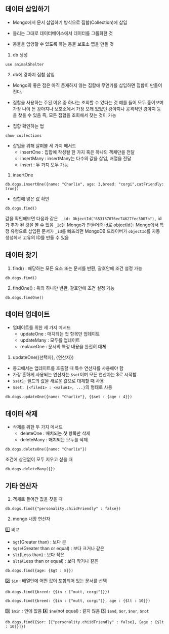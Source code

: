 ## 데이터 삽입하기

- Mongo에서 문서 삽입하기 방식으로 집합(Collection)에 삽입
- 들리는 그대로 데이터베이스에서 데이터를 그룹화한 것

- 동물을 입양할 수 있도록 하는 동물 보호소 앱을 만들 것

1. db 생성

```
use animalShelter
```

2. db에 강아지 집합 삽입

- Mongo의 좋은 점은 아직 존재하지 않는 집합에 무언가를 삽입하면 집합이 만들어진다.
- 집합을 사용하는 주된 이유 중 하나는 조회할 수 있다는 것 예를 들어 모두 훑어보며 가장 나이 든 강아지나 보호소에서 가장 오래 있었던 강아지나 공격적인 강아지 등을 찾을 수 있음 즉, 모든 집합을 조회해서 찾는 것이 가능

- 집합 확인하는 법

```
show collections
```

- 삽입을 위해 살펴볼 세 가지 메서드
  - insertOne : 집합에 작성될 한 가지 혹은 하나의 객체만을 전달
  - insertMany : insertMany는 다수의 값을 삽입, 배열을 전달
  - insert : 두 가지 모두 가능

1. insertOne

```
db.dogs.insertOne({name: "Charlie", age: 3,breed: "corgi",catFriendly: true})
```

- 집합에 넣은 값 확인

```
db.dogs.find()
```

값을 확인해보면 다음과 같은 ` _id: ObjectId("653137076ec74627fec3007b"),` id가 추가 된 것을 볼 수 있음
`_Id`는 Mongo가 만들어준 id로 objectId는 Mongo에서 특정 유형으로 삽입된 문서가 `_id`를 빠뜨리면 MongoDB 드라이버가 `objectId`를 자동 생성헤서 고유의 ID를 만들 수 있음

## 데이터 찾기

1. find() : 해당하는 모든 요소 또는 문서를 반환, 괄호안에 조건 설정 가능

```
db.dogs.find()
```

2. findOne() : 위의 하나만 반환, 괄호안에 조건 설정 가능

```
db.dogs.findOne()
```

## 데이터 업데이트

- 업데이트를 위한 세 가지 메서드
  - updateOne : 매치되는 첫 항목만 업데이트
  - updateMany : 모두를 업데이트
  - replaceOne : 문서의 특정 내용을 완전히 대체

1. updateOne({선택자}, {연산자})

- 몽고에서는 업데이트를 호출할 때 특수 연산자를 사용해야 함
- 가장 흔하게 사용되는 연산자는 `$set`이며 모든 연산자는 $로 시작함
- `$set`는 필드의 값을 새로운 값으로 대체할 때 사용
- `$set: {<filed1> : <value1>, ...}`의 형태로 사용

```
db.dogs.updateOne({name: "Charlie"}, {$set : {age : 4}})
```

## 데이터 삭제

- 삭제를 위한 두 가지 메서드
  - deleteOne : 매치되는 첫 항목만 삭제
  - deleteMany : 매치되는 모두를 삭제

```
db.dogs.deleteOne({name: "Charlie"})
```

조건에 상관없이 모두 지우고 싶을 때

```
db.dogs.deleteMany({})
```

## 기타 연산자

1. 객체로 들어간 값을 찾을 때

```
db.dogs.find({"personality.chiidFriendly" : false})
```

2. mongo 내장 연산자

1️⃣ 비교

- `$gt`(Greater than) : 보다 큰
- `$gte`(Greater than or equal) : 보다 크거나 같은
- `$lt`(Less than) : 보다 작은
- `$lte`(Less than or equal) : 보다 작거나 같은

```
db.dogs.find({age: {$gt : 8}})
```

2️⃣ `$in` : 배열안에 어떤 값이 포함되어 있는 문서를 선택

```
db.dogs.find({breed: {$in : ["mutt, corgi"]}})
```

```
db.dogs.find({breed: {$in : ["mutt, corgi"]}, age : {$lt : 10}})
```

3️⃣ `$nin` : 안에 없음
4️⃣ `$ne`(not equal) : 같지 않음
5️⃣ `$and`, `$or`, `$nor`, `$not`

```
db.dogs.find({$or: [{"personality.chiidFriendly" : false}, {age : {$lt : 10}}]})
```
